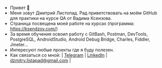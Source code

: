 - Привет 👋 
- Меня зовут Дмитрий Листопад. Рад приветствовать на моём GitHub для практики на курсе QA от Вадима Ксензова.
- Страница посвещена моей работе на курсах (программа: https://ksendzov.com/)
- За время обучения освоил работу с GitBash, Postman, DevTools, PostgreSQL, AndroidStudio, Android Debug Bridge, Charles, Fiddler, Jmeter...
- Интересуют любые проекты где я буду полезен.
- Как связаться со мной: | [Telegram](https://t.me/DmitryListopad) | [LinkedIn](https://www.linkedin.com/in/dmitry-listopad-77181321a) | dzmitry.listapad@gmail.com |
